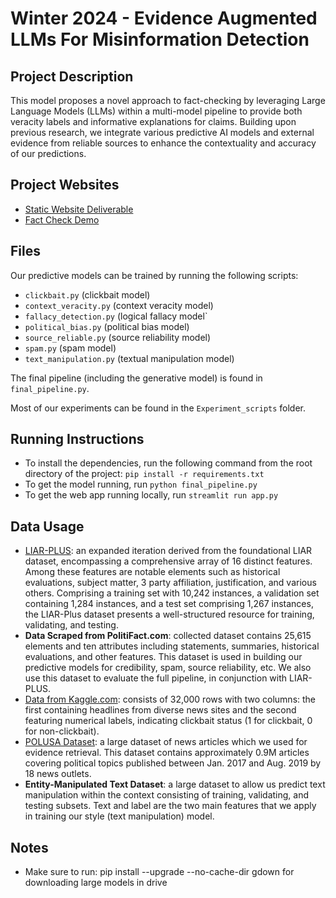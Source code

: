 # Winter 2024 - Evidence Augmented LLMs For Misinformation Detection

## Project Description

This model proposes a novel approach to fact-checking by leveraging Large Language Models (LLMs) within a multi-model pipeline to provide both veracity labels and informative explanations for claims. Building upon previous research, we integrate various predictive AI models and external evidence from reliable sources to enhance the contextuality and accuracy of our predictions.

## Project Websites

- [Static Website Deliverable](https://seanjiang-0416.github.io/DSC-180B-website/)
- [Fact Check Demo](https://factcheck-app-3jgsib2xaq-uc.a.run.app/)

## Files
Our predictive models can be trained by running the following scripts:
- `clickbait.py` (clickbait model)
- `context_veracity.py` (context veracity model)
- `fallacy_detection.py` (logical fallacy model`
-  `political_bias.py` (political bias model)
-  `source_reliable.py` (source reliability model)
-  `spam.py` (spam model)
-  `text_manipulation.py` (textual manipulation model)

The final pipeline (including the generative model) is found in `final_pipeline.py`.

Most of our experiments can be found in the `Experiment_scripts` folder.

## Running Instructions

- To install the dependencies, run the following command from the root directory of the project: `pip install -r requirements.txt`
- To get the model running, run `python final_pipeline.py`
- To get the web app running locally, run `streamlit run app.py`

## Data Usage

- [LIAR-PLUS](https://github.com/Tariq60/LIAR-PLUS): an expanded iteration derived from the foundational LIAR dataset, encompassing a comprehensive array of 16 distinct features. Among these features are notable elements such as historical evaluations, subject matter, 3 party affiliation, justification, and various others. Comprising a training set with 10,242 instances, a validation set containing 1,284 instances, and a test set comprising 1,267 instances, the LIAR-Plus dataset presents a well-structured resource for training, validating, and testing.
- **Data Scraped from PolitiFact.com**: collected dataset contains 25,615 elements and ten attributes including statements, summaries, historical evaluations, and other features. This dataset is used in building our predictive models for credibility, spam, source reliability, etc. We also use this dataset to evaluate the full pipeline, in conjunction with LIAR-PLUS.
- [Data from Kaggle.com](https://www.kaggle.com/datasets/amananandrai/clickbait-dataset): consists of 32,000 rows with two columns: the first containing headlines from diverse news sites and the second featuring numerical labels, indicating clickbait status (1 for clickbait, 0 for non-clickbait).
- [POLUSA Dataset](https://dl.acm.org/doi/10.1145/3383583.3398567): a large dataset of news articles which we used for evidence retrieval. This dataset contains approximately 0.9M articles covering political topics published between Jan. 2017 and Aug. 2019 by 18 news outlets.
- **Entity-Manipulated Text Dataset**: a large dataset to allow us predict text manipulation within the context consisting of training, validating, and testing subsets. Text and label are the two main features that we apply in training our style (text manipulation) model. 

## Notes

- Make sure to run: pip install --upgrade --no-cache-dir gdown for downloading large models in drive
